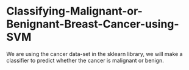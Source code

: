 # Classifying-Malignant-or-Benignant-Breast-Cancer-using-SVM
We are using the cancer data-set in the sklearn library, we will make a classifier to predict whether the cancer is malignant or benign.

